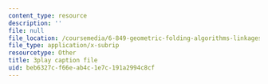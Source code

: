 ```yaml
---
content_type: resource
description: ''
file: null
file_location: /coursemedia/6-849-geometric-folding-algorithms-linkages-origami-polyhedra-fall-2012/beb6327cf66eab4c1e7c191a2994c8cf_5lO7gBJEzH4.srt
file_type: application/x-subrip
resourcetype: Other
title: 3play caption file
uid: beb6327c-f66e-ab4c-1e7c-191a2994c8cf
---
```

